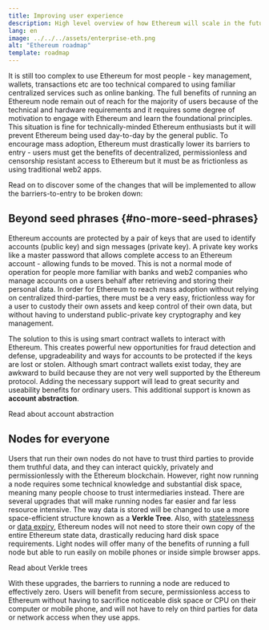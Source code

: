 ```yaml
---
title: Improving user experience
description: High level overview of how Ethereum will scale in the future
lang: en
image: ../../../assets/enterprise-eth.png
alt: "Ethereum roadmap"
template: roadmap
---
```


It is still too complex to use Ethereum for most people - key management, wallets, transactions etc are too technical compared to using familiar centralized services such as online banking. The full benefits of running an Ethereum node remain out of reach for the majority of users because of the technical and hardware requirements and it requires some degree of motivation to engage with Ethereum and learn the foundational principles. This situation is fine for technically-minded Ethereum enthusiasts but it will prevent Ethereum being used day-to-day by the general public. To encourage mass adoption, Ethereum must drastically lower its barriers to entry - users must get the benefits of decentralized, permissionless and censorship resistant access to Ethereum but it must be as frictionless as using traditional web2 apps.

Read on to discover some of the changes that will be implemented to allow the barriers-to-entry to be broken down:

## Beyond seed phrases {#no-more-seed-phrases}

Ethereum accounts are protected by a pair of keys that are used to identify accounts (public key) and sign messages (private key). A private key works like a master password that allows complete access to an Ethereum account - allowing funds to be moved. This is not a normal mode of operation for people more familiar with banks and web2 companies who manage accounts on a users behalf after retrieving and storing their personal data. In order for Ethereum to reach mass adoption without relying on centralized third-parties, there must be a very easy, frictionless way for a user to custody their own assets and keep control of their own data, but without having to understand public-private key cryptography and key management.

The solution to this is using smart contract wallets to interact with Ethereum. This creates powerful new opportunities for fraud detection and defense, upgradeability and ways for accounts to be protected if the keys are lost or stolen. Although smart contract wallets exist today, they are awkward to build because they are not very well supported by the Ethereum protocol. Adding the necessary support will lead to great security and useability benefits for ordinary users. This additional support is known as **account abstraction**.

<ButtonLink variant="outline-color" to="/roadmap/account-abstraction/">Read about account abstraction</ButtonLink>

## Nodes for everyone

Users that run their own nodes do not have to trust third parties to provide them truthful data, and they can interact quickly, privately and permissionlessly with the Ethereum blockchain. However, right now running a node requires some technical knowledge and substantial disk space, meaning many people choose to trust intermediaries instead. There are several upgrades that will make running nodes far easier and far less resource intensive. The way data is stored will be changed to use a more space-efficient structure known as a **Verkle Tree**. Also, with [statelessness](/roadmap/statelessness) or [data expiry](/roadmap/statelessness/#data-expiry), Ethereum nodes will not need to store their own copy of the entire Ethereum state data, drastically reducing hard disk space requirements. Light nodes will offer many of the benefits of running a full node but able to run easily on mobile phones or inside simple browser apps.

<ButtonLink variant="outline-color" to="/roadmap/verkle-trees/">Read about Verkle trees</ButtonLink>

With these upgrades, the barriers to running a node are reduced to effectively zero. Users will benefit from secure, permissionless access to Ethereum without having to sacrifice noticeable disk space or CPU on their computer or mobile phone, and will not have to rely on third parties for data or network access when they use apps.
